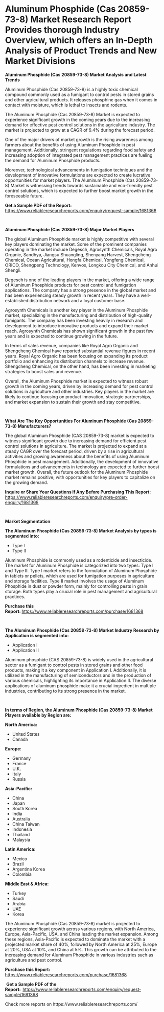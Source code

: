 <p><h1>Aluminum Phosphide (Cas 20859-73-8) Market Research Report Provides thorough Industry Overview, which offers an In-Depth Analysis of Product Trends and New Market Divisions</h1></p><p><strong>Aluminum Phosphide (Cas 20859-73-8) Market Analysis and Latest Trends</strong></p>
<p><p>Aluminum Phosphide (Cas 20859-73-8) is a highly toxic chemical compound commonly used as a fumigant to control pests in stored grains and other agricultural products. It releases phosphine gas when it comes in contact with moisture, which is lethal to insects and rodents.</p><p>The Aluminum Phosphide (Cas 20859-73-8) Market is expected to experience significant growth in the coming years due to the increasing demand for effective pest control solutions in the agriculture industry. The market is projected to grow at a CAGR of 9.4% during the forecast period.</p><p>One of the major drivers of market growth is the rising awareness among farmers about the benefits of using Aluminum Phosphide in pest management. Additionally, stringent regulations regarding food safety and increasing adoption of integrated pest management practices are fueling the demand for Aluminum Phosphide products.</p><p>Moreover, technological advancements in fumigation techniques and the development of innovative formulations are expected to create lucrative opportunities for market players. The Aluminum Phosphide (Cas 20859-73-8) Market is witnessing trends towards sustainable and eco-friendly pest control solutions, which is expected to further boost market growth in the foreseeable future.</p></p>
<p><strong>Get a Sample PDF of the Report:&nbsp;</strong> <a href="https://www.reliableresearchreports.com/enquiry/request-sample/1681368">https://www.reliableresearchreports.com/enquiry/request-sample/1681368</a></p>
<p>&nbsp;</p>
<p><strong>Aluminum Phosphide (Cas 20859-73-8) Major Market Players</strong></p>
<p><p>The global Aluminum Phosphide market is highly competitive with several key players dominating the market. Some of the prominent companies operating in the market include Degesch, Agrosynth Chemicals, Royal Agro Organic, Sandhya, Jiangsu Shuangling, Shenyang Harvest, Shengcheng Chemical, Ocean Agricultural, Hongfa Chemical, Yongfeng Chemical, ORICO, Shengpeng Technology, Kenvos, Longkou City Chemical, and Anhui Shengli.</p><p>Degesch is one of the leading players in the market, offering a wide range of Aluminum Phosphide products for pest control and fumigation applications. The company has a strong presence in the global market and has been experiencing steady growth in recent years. They have a well-established distribution network and a loyal customer base.</p><p>Agrosynth Chemicals is another key player in the Aluminum Phosphide market, specializing in the manufacturing and distribution of high-quality fumigants. The company has been investing heavily in research and development to introduce innovative products and expand their market reach. Agrosynth Chemicals has shown significant growth in the past few years and is expected to continue growing in the future.</p><p>In terms of sales revenue, companies like Royal Agro Organic and Shengcheng Chemical have reported substantial revenue figures in recent years. Royal Agro Organic has been focusing on expanding its product portfolio and enhancing its distribution channels to increase revenue. Shengcheng Chemical, on the other hand, has been investing in marketing strategies to boost sales and revenue.</p><p>Overall, the Aluminum Phosphide market is expected to witness robust growth in the coming years, driven by increasing demand for pest control solutions in agriculture and other industries. Key players in the market are likely to continue focusing on product innovation, strategic partnerships, and market expansion to sustain their growth and stay competitive.</p></p>
<p>&nbsp;</p>
<p><strong>What Are The Key Opportunities For Aluminum Phosphide (Cas 20859-73-8) Manufacturers?</strong></p>
<p><p>The global Aluminum Phosphide (CAS 20859-73-8) market is expected to witness significant growth due to increasing demand for efficient pest control solutions in agriculture. The market is projected to expand at a steady CAGR over the forecast period, driven by a rise in agricultural activities and growing awareness about the benefits of using Aluminum Phosphide in pest management. Additionally, the development of innovative formulations and advancements in technology are expected to further boost market growth. Overall, the future outlook for the Aluminum Phosphide market remains positive, with opportunities for key players to capitalize on the growing demand.</p></p>
<p><strong>Inquire or Share Your Questions If Any Before Purchasing This Report:</strong> <a href="https://www.reliableresearchreports.com/enquiry/pre-order-enquiry/1681368">https://www.reliableresearchreports.com/enquiry/pre-order-enquiry/1681368</a></p>
<p>&nbsp;</p>
<p><strong>Market Segmentation</strong></p>
<p><strong>The Aluminum Phosphide (Cas 20859-73-8) Market Analysis by types is segmented into:</strong></p>
<p><ul><li>Type I</li><li>Type II</li></ul></p>
<p><p>Aluminum Phosphide is commonly used as a rodenticide and insecticide. The market for Aluminum Phosphide is categorized into two types: Type I and Type II. Type I market refers to the formulation of Aluminum Phosphide in tablets or pellets, which are used for fumigation purposes in agriculture and storage facilities. Type II market involves the usage of Aluminum Phosphide in dust or powder form, mainly for controlling pests in grain storage. Both types play a crucial role in pest management and agricultural practices.</p></p>
<p><strong>Purchase this Report:&nbsp;</strong><a href="https://www.reliableresearchreports.com/purchase/1681368">https://www.reliableresearchreports.com/purchase/1681368</a></p>
<p>&nbsp;</p>
<p><strong>The Aluminum Phosphide (Cas 20859-73-8) Market Industry Research by Application is segmented into:</strong></p>
<p><ul><li>Application I</li><li>Application II</li></ul></p>
<p><p>Aluminum phosphide (CAS 20859-73-8) is widely used in the agricultural sector as a fumigant to control pests in stored grains and other food products, making it a key component in Application I. Additionally, it is utilized in the manufacturing of semiconductors and in the production of various chemicals, highlighting its importance in Application II. The diverse applications of aluminum phosphide make it a crucial ingredient in multiple industries, contributing to its strong presence in the market.</p></p>
<p>&nbsp;</p>
<p><strong>In terms of Region, the Aluminum Phosphide (Cas 20859-73-8) Market Players available by Region are:</strong></p>
<p>
    <p> <strong> North America: </strong>
        <ul>
            <li>United States</li>
            <li>Canada</li>
        </ul>
        </p> 
    <p> <strong> Europe: </strong>
        <ul>
            <li>Germany</li>
            <li>France</li>
            <li>U.K.</li>
            <li>Italy</li>
            <li>Russia</li>
        </ul>
        </p> 
    <p> <strong> Asia-Pacific: </strong>
        <ul>
            <li>China</li>
            <li>Japan</li>
            <li>South Korea</li>
            <li>India</li>
            <li>Australia</li>
            <li>China Taiwan</li>
            <li>Indonesia</li>
            <li>Thailand</li>
            <li>Malaysia</li>
        </ul>
        </p> 
    <p> <strong> Latin America: </strong>
        <ul>
            <li>Mexico</li>
            <li>Brazil</li>
            <li>Argentina Korea</li>
            <li>Colombia</li>
        </ul>
        </p> 
    <p> <strong> Middle East & Africa: </strong>
        <ul>
            <li>Turkey</li>
            <li>Saudi</li>
            <li>Arabia</li>
            <li>UAE</li>
            <li>Korea</li>
        </ul>
    </p>
    </p>
<p><p>The Aluminum Phosphide (Cas 20859-73-8) market is projected to experience significant growth across various regions, with North America, Europe, Asia-Pacific, USA, and China leading the market expansion. Among these regions, Asia-Pacific is expected to dominate the market with a projected market share of 40%, followed by North America at 25%, Europe at 20%, USA at 10%, and China at 5%. This growth can be attributed to the increasing demand for Aluminum Phosphide in various industries such as agriculture and pest control.</p></p>
<p><strong>Purchase this Report: </strong><a href="https://www.reliableresearchreports.com/purchase/1681368">https://www.reliableresearchreports.com/purchase/1681368</a></p>
<p>&nbsp;<strong>Get a Sample PDF of the Report:&nbsp;&nbsp;</strong><a href="https://www.reliableresearchreports.com/enquiry/request-sample/1681368">https://www.reliableresearchreports.com/enquiry/request-sample/1681368</a></p>
<p><strong></strong></p>
<p>Check more reports on https://www.reliableresearchreports.com/</p>